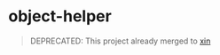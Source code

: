 # object-helper

> DEPRECATED: This project already merged to [xin](https://github.com/xinix-technology/xin)
